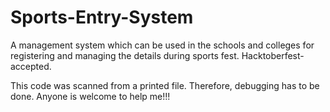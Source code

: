 # Sports-Entry-System
A management system which can be used in the schools and colleges for registering and managing the details during sports fest. Hacktoberfest-accepted.

This code was scanned from a printed file. Therefore, debugging has to be done. Anyone is welcome to help me!!!
